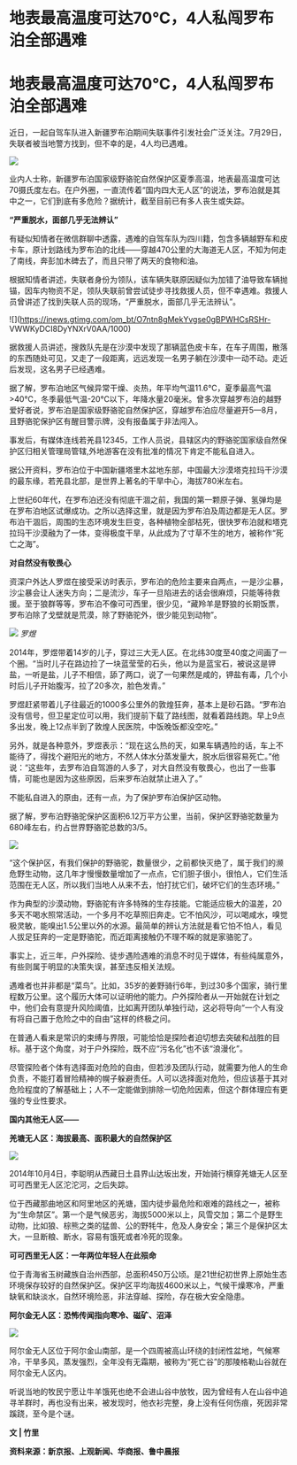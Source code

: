 # 地表最高温度可达70℃，4人私闯罗布泊全部遇难

# 地表最高温度可达70℃，4人私闯罗布泊全部遇难

近日，一起自驾车队进入新疆罗布泊期间失联事件引发社会广泛关注。7月29日，失联者被当地警方找到，但不幸的是，4人均已遇难。

![](https://inews.gtimg.com/om_bt/OzfAMclRX74f_Kwt8iDk0msXOeet32JMyTe8Fz7m36FLYAA/1000)

业内人士称，新疆罗布泊国家级野骆驼自然保护区夏季高温，地表最高温度可达70摄氏度左右。在户外圈，一直流传着“国内四大无人区”的说法，罗布泊就是其中之一，它们到底有多危险？据统计，截至目前已有多人丧生或失踪。

**“严重脱水，面部几乎无法辨认”**

有疑似知情者在微信群聊中透露，遇难的自驾车队为四川籍，包含多辆越野车和皮卡车，原计划路线为罗布泊的北线——穿越470公里的大海道无人区，不知为何走了南线，奔彭加木碑去了，而且只带了两天的食物和油。

根据知情者讲述，失联者身份为领队，该车辆失联原因疑似为加错了油导致车辆抛锚，因车内物资不足，领队失联前曾尝试徒步寻找救援人员，但不幸遇难。救援人员曾讲述了找到失联人员的现场，“严重脱水，面部几乎无法辨认”。

![](https://inews.gtimg.com/om_bt/O7ntn8gMekYvgse0gBPWHCsRSHr-
VWWKyDCI8DyYNXrV0AA/1000)

据救援人员讲述，搜救队先是在沙漠中发现了那辆蓝色皮卡车，在车子周围，散落的东西随处可见，又走了一段距离，远远发现一名男子躺在沙漠中一动不动。走近后发现，这名男子已经遇难。

据了解，罗布泊地区气候异常干燥、炎热，年平均气温11.6℃，夏季最高气温>40℃，冬季最低气温-20℃以下，年降水量20毫米。曾多次穿越罗布泊的越野爱好者说，罗布泊是国家级野骆驼自然保护区，穿越罗布泊应尽量避开5—8月，且野骆驼保护区有醒目警示牌，没有报备属于非法闯入。

事发后，有媒体连线若羌县12345，工作人员说，县辖区内的野骆驼国家级自然保护区归相关管理局管辖,外地游客在没有批准的情况下肯定不能私自进入。

据公开资料，罗布泊位于中国新疆塔里木盆地东部，中国最大沙漠塔克拉玛干沙漠的最东缘，若羌县北部，是世界上著名的干旱中心，海拔780米左右。

上世纪60年代，在罗布泊还没有彻底干涸之前，我国的第一颗原子弹、氢弹均是在罗布泊地区试爆成功。之所以选择这里，就是因为罗布泊及周边都是无人区。罗布泊干涸后，周围的生态环境发生巨变，各种植物全部枯死，很快罗布泊就和塔克拉玛干沙漠融为了一体，变得极度干旱，从此成为了寸草不生的地方，被称作“死亡之海”。

**对自然没有敬畏心**

资深户外达人罗煜在接受采访时表示，罗布泊的危险主要来自两点，一是沙尘暴，沙尘暴会让人迷失方向；二是流沙，车子一旦陷进去的话会很麻烦，只能等待救援。至于狼群等等，罗布泊不像可可西里，很少见，“藏羚羊是野狼的长期饭票，罗布泊除了戈壁就是荒漠，除了野骆驼外，很少能见到动物”。

![](https://inews.gtimg.com/om_bt/OCE0cCw-B1-HaHhReWgMV_SaoNqGybhLy2LGCORfXf5N8AA/1000)
_罗煜_

2014年，罗煜带着14岁的儿子，穿过三大无人区。在北纬30度至40度之间画了一个圈。“当时儿子在路边捡了一块蓝莹莹的石头，他以为是蓝宝石，被说这是钾盐，一听是盐，儿子不相信，舔了两口，说了一句果然是咸的，钾盐有毒，几个小时后儿子开始腹泻，拉了20多次，脸色发青。”

罗煜赶紧带着儿子往最近的1000多公里外的敦煌狂奔，基本上是砂石路。“罗布泊没有信号，但卫星定位可以用，我们提前下载了路线图，就看着路线跑。早上9点多出发，晚上12点半到了敦煌人民医院，中饭晚饭都没空吃。”

另外，就是各种意外，罗煜表示：“现在这么热的天，如果车辆遇险的话，车上不能待了，得找个避阳光的地方，不然人体水分蒸发量大，脱水后很容易死亡。”他说：“这些年，去罗布泊自驾游的人多了，对大自然没有敬畏心，也出了一些事情，可能也是因为这些原因，后来罗布泊就禁止进入了。”

不能私自进入的原由，还有一点，为了保护罗布泊保护区动物。

据了解，罗布泊野骆驼保护区面积6.12万平方公里，当前，保护区野骆驼数量为680峰左右，约占世界野骆驼总数的3/5。

![](https://inews.gtimg.com/om_bt/OmGeG2EQSuHk3vfphUxxxf_SL9WaICF6V2oBU9FtRzkg4AA/1000)

“这个保护区，有我们保护的野骆驼，数量很少，之前都快灭绝了，属于我们的濒危野生动物，这几年才慢慢数量增加了一点点，它们胆子很小，很怕人，它们生活范围在无人区，所以我们当地人从来不去，怕打扰它们，破坏它们的生态环境。”

作为典型的沙漠动物，野骆驼有许多特殊的生存技能。它能适应极大的温差，20多天不喝水照常活动，一个多月不吃草照旧奔走。它不怕风沙，可以喝咸水，嗅觉极灵敏，能嗅出1.5公里以外的水源。最简单的辨认方法就是看它怕不怕人，看见人拔足狂奔的一定是野骆驼，而近距离接触仍不理不睬的就是家骆驼了。

事实上，近三年，户外探险、徒步遇险遇难的消息不时见于媒体，有些纯属意外，有些则属于明显的决策失误，甚至违反相关法规。

遇难者也并非都是“菜鸟”。比如，35岁的姜野骑行6年，到过30多个国家，骑行里程数万公里。这个履历大体可以证明他的能力。户外探险者从一开始就在计划之中，他们会有意提升风险阈值，比如离开团队单独行动，这必将导向“一个人有没有将自己置于危险之中的自由”这样的终极之问。

在普通人看来是常识的束缚与界限，可能恰恰是探险者迫切想去突破和战胜的目标。基于这个角度，对于户外探险，既不应“污名化”也不该“浪漫化”。

尽管探险者个体有选择面对危险的自由，但若涉及团队行动，就需要为他人的生命负责，不能打着冒险精神的幌子躲避责任。人可以选择面对危险，但应该基于其对危险程度的了解基础上；人不一定能做到排除一切危险因素，但这个群体理应有更强的专业性要求。

**国内其他无人区——**

**羌塘无人区：海拔最高、面积最大的自然保护区**

![](https://inews.gtimg.com/om_bt/OzO2TrPM8Wiv0AaoOmdTEBbGKzzfAq9lFeGjaQYQ3sEe0AA/1000)

2014年10月4日，李聪明从西藏日土县界山达坂出发，开始骑行横穿羌塘无人区至可可西里无人区沱沱河，之后失踪。

位于西藏那曲地区和阿里地区的羌塘，国内徒步最危险和艰难的路线之一，被称为“生命禁区”。第一个是气候恶劣，海拔5000米以上，风雪交加；第二个是野生动物，比如狼、棕熊之类的猛兽、公的野牦牛，危及人身安全；第三个是保护区太大，一旦断粮、断水，容易有饿死或者冷死的现象。

**可可西里无人区：一年两位年轻人在此殒命**

位于青海省玉树藏族自治州西部，总面积450万公顷。是21世纪初世界上原始生态环境保存较好的自然保护区。保护区平均海拔4600米以上，气候干燥寒冷，严重缺氧和缺淡水，自然环境险恶，非法穿越、探险，存在极大安全隐患。

**阿尔金无人区：恐怖传闻指向寒冷、磁矿、沼泽**

![](https://inews.gtimg.com/om_bt/GxOhJBwDQsEjKiEI-1Q093IfdIStyDxBngOmZTOzHF0G8AA/0)

阿尔金无人区位于阿尔金山南部，是一个四周被高山环绕的封闭性盆地，气候寒冷，干旱多风，蒸发强烈，全年没有无霜期，被称为“死亡谷”的那陵格勒山谷就在阿尔金无人区内。

听说当地的牧民宁愿让牛羊饿死也绝不会进山谷中放牧，因为曾经有人在山谷中追寻羊群时，再也没有出来，被发现时，他衣衫完整，身上没有任何伤痕，死因非常蹊跷，至今是个谜。

**文 | 竹里**

**资料来源：新京报、上观新闻、华商报、鲁中晨报**

